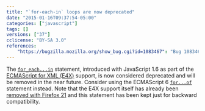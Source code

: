 ```yaml
---
title: "`for-each-in` loops are now deprecated"
date: "2015-01-16T09:37:54-05:00"
categories: ["javascript"]
tags: []
versions: ["37"]
cclicense: "BY-SA 3.0"
references:
    "https://bugzilla.mozilla.org/show_bug.cgi?id=1083467": "Bug 1083467 – Add console warnings for E4X for-each"
---
```

The [`for_each...in`](https://developer.mozilla.org/en-US/docs/Web/JavaScript/Reference/Statements/for_each...in) statement, introduced with JavaScript 1.6 as part of the [ECMAScript for XML (E4X)](https://developer.mozilla.org/en-US/docs/Archive/Web/E4X) support, is now considered deprecated and will be removed in the near future. Consider using the ECMAScript 6 [`for...of`](https://developer.mozilla.org/en-US/docs/Web/JavaScript/Reference/Statements/for...of) statement instead. Note that the E4X support itself has already been [removed with Firefox 21](https://www.fxsitecompat.com/en-US/docs/2013/e4x-support-has-been-completely-removed/) and this statement has been kept just for backward compatibility.
